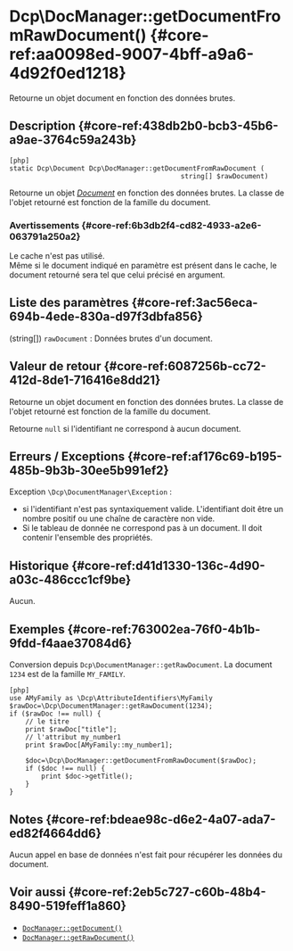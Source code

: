 # Dcp\DocManager::getDocumentFromRawDocument()  {#core-ref:aa0098ed-9007-4bff-a9a6-4d92f0ed1218}

<div class="short-description">
Retourne un objet document en fonction des données brutes.
</div>


## Description  {#core-ref:438db2b0-bcb3-45b6-a9ae-3764c59a243b}

    [php]
    static Dcp\Document Dcp\DocManager::getDocumentFromRawDocument ( 
                                               string[] $rawDocument) 

Retourne un objet [_Document_][DocClass] en fonction des données brutes. La
classe de l'objet retourné est fonction de la famille du document.

### Avertissements  {#core-ref:6b3db2f4-cd82-4933-a2e6-063791a250a2}

Le cache n'est pas utilisé.  
Même si le document indiqué en paramètre est présent dans le cache, le document 
retourné sera tel que celui précisé en argument.

## Liste des paramètres  {#core-ref:3ac56eca-694b-4ede-830a-d97f3dbfa856}

(string[]) `rawDocument`
:   Données brutes d'un document.



## Valeur de retour  {#core-ref:6087256b-cc72-412d-8de1-716416e8dd21}

Retourne un objet document en fonction des données brutes. La classe de l'objet
retourné est fonction de la famille du document.

Retourne `null` si l'identifiant ne correspond à aucun document.

## Erreurs / Exceptions  {#core-ref:af176c69-b195-485b-9b3b-30ee5b991ef2}

Exception `\Dcp\DocumentManager\Exception` :

*   si l'identifiant n'est pas
    syntaxiquement valide. L'identifiant doit être un nombre positif ou une chaîne
    de caractère non vide.
*   Si le tableau de donnée ne correspond pas à un document. Il doit contenir
    l'ensemble des propriétés.


## Historique  {#core-ref:d41d1330-136c-4d90-a03c-486ccc1cf9be}

Aucun.

## Exemples  {#core-ref:763002ea-76f0-4b1b-9fdd-f4aae37084d6}

Conversion depuis `Dcp\DocumentManager::getRawDocument`.
La document `1234` est de la famille `MY_FAMILY`.

    [php]
    use AMyFamily as \Dcp\AttributeIdentifiers\MyFamily
    $rawDoc=\Dcp\DocumentManager::getRawDocument(1234);
    if ($rawDoc !== null) {
        // le titre
        print $rawDoc["title"];
        // l'attribut my_number1
        print $rawDoc[AMyFamily::my_number1];
        
        $doc=\Dcp\DocManager::getDocumentFromRawDocument($rawDoc);
        if ($doc !== null) {
            print $doc->getTitle();
        }
    }

## Notes  {#core-ref:bdeae98c-d6e2-4a07-ada7-ed82f4664dd6}

Aucun appel en base de données n'est fait pour récupérer les données du document.

## Voir aussi  {#core-ref:2eb5c727-c60b-48b4-8490-519feff1a860}

*   [`DocManager::getDocument()`][getdocument]
*   [`DocManager::getRawDocument()`][getrawdocument]


<!-- links -->
[getrawdocument]:   #core-ref:27f42abc-23c2-43c7-9a28-cfd32250632c
[getdocument]:      #core-ref:dfa0762f-6ff3-4349-bd21-6442740d9dcc
[DocClass]:         #core-ref:1d557fb4-4eca-4ab8-a334-974fe563ddd2